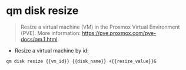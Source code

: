# qm disk resize

> Resize a virtual machine (VM) in the Proxmox Virtual Environment (PVE).
> More information: <https://pve.proxmox.com/pve-docs/qm.1.html>.

- Resize a virtual machine by id:

`qm disk resize {{vm_id}} {{disk_name}} +{{resize_value}}G`
